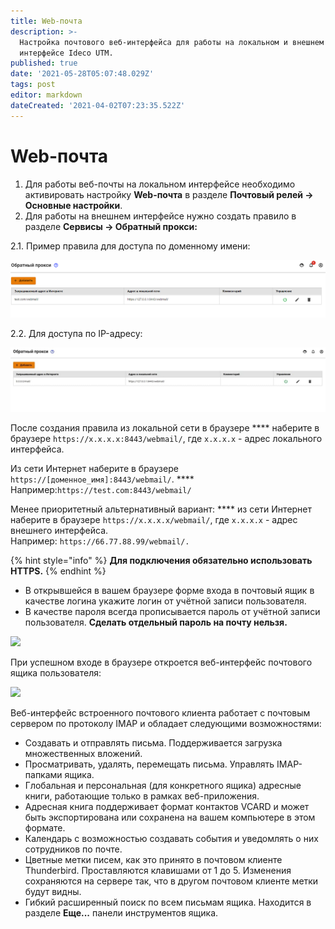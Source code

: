 ```yaml
---
title: Web-почта
description: >-
  Настройка почтового веб-интерфейса для работы на локальном и внешнем
  интерфейсе Ideco UTM.
published: true
date: '2021-05-28T05:07:48.029Z'
tags: post
editor: markdown
dateCreated: '2021-04-02T07:23:35.522Z'
---
```


# Web-почта

1. Для работы веб-почты на локальном интерфейсе необходимо активировать настройку **Web-почта** в разделе **Почтовый релей -> Основные настройки**.
2. Для работы на внешнем интерфейсе нужно создать правило в разделе **Сервисы -> Обратный прокси:**

2.1. Пример правила для доступа по доменному имени:

![](<../../.gitbook/assets/image (10).png>)

2.2. Для доступа по IP-адресу:

![](../../.gitbook/assets/webmail-rule.jpg)

После создания правила из локальной сети в браузере **** наберите в браузере `https://х.х.х.х:8443/webmail/`, где `х.х.х.х` - адрес локального интерфейса.&#x20;

Из сети Интернет наберите в браузере `https://[доменное_имя]:8443/webmail/`.  ****  Например:`https://test.com:8443/webmail/`

Менее приоритетный альтернативный вариант: **** из сети Интернет наберите в браузере `https://x.x.x.x/webmail/`, где `x.x.x.x` - адрес внешнего интерфейса. \
Например: `https://66.77.88.99/webmail/.`

{% hint style="info" %}
**Для подключения обязательно использовать HTTPS.**
{% endhint %}

* В открывшейся в вашем браузере форме входа в почтовый ящик в качестве логина укажите логин от учётной записи пользователя.
* В качестве пароля всегда прописывается пароль от учётной записи пользователя. **Сделать отдельный пароль на почту нельзя.**

![](../../.gitbook/assets/roundcude\_enter\_in\_acc.png)

При успешном входе в браузере откроется веб-интерфейс почтового ящика пользователя:

![](../../.gitbook/assets/roundcube\_lk\_1.png)

Веб-интерфейс встроенного почтового клиента работает с почтовым сервером по протоколу IMAP и обладает следующими возможностями:

* Создавать и отправлять письма. Поддерживается загрузка множественных вложений.
* Просматривать, удалять, перемещать письма. Управлять IMAP-папками ящика.
* Глобальная и персональная (для конкретного ящика) адресные книги, работающие только в рамках веб-приложения.
* Адресная книга поддерживает формат контактов VCARD и может быть экспортирована или сохранена на вашем компьютере в этом формате.
* Календарь с возможностью создавать события и уведомлять о них сотрудников по почте.
* Цветные метки писем, как это принято в почтовом клиенте Thunderbird. Проставляются клавишами от 1 до 5. Изменения сохраняются на сервере так, что в другом почтовом клиенте метки будут видны.
* Гибкий расширенный поиск по всем письмам ящика. Находится в разделе **Еще...** панели инструментов ящика.
